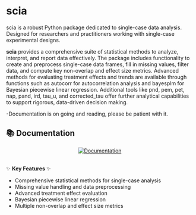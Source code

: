 # scia

scia is a robust Python package dedicated to single-case data analysis. Designed for researchers and practitioners working with single-case experimental designs.

**scia** provides a comprehensive suite of statistical methods to analyze, interpret, and report data effectively. The package includes functionality to create and preprocess single-case data frames, fill in missing values, filter data, and compute key non-overlap and effect size metrics. Advanced methods for evaluating treatment effects and trends are available through functions such as autocorr for autocorrelation analysis and bayesplm for Bayesian piecewise linear regression. Additional tools like pnd, pem, pet, nap, pand, ird, tau_u, and corrected_tau offer further analytical capabilities to support rigorous, data-driven decision making.

-Documentation is on going and reading, please be patient with it.

## 📚 Documentation

<div align="center">
  <a href="https://ahsankhodami.github.io/scia/intro.html">
    <img src="https://img.shields.io/badge/Documentation-Read%20Now-blue?style=for-the-badge&logo=read-the-docs" alt="Documentation">
  </a>
</div>

<br>

✨ **Key Features** ✨
- Comprehensive statistical methods for single-case analysis
- Missing value handling and data preprocessing
- Advanced treatment effect evaluation
- Bayesian piecewise linear regression
- Multiple non-overlap and effect size metrics
